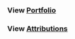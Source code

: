 ### View [Portfolio](https://csalguera-portfolio.netlify.app/)

### View [Attributions](https://github.com/csalguera/portfolio-react/blob/main/attributions.md)